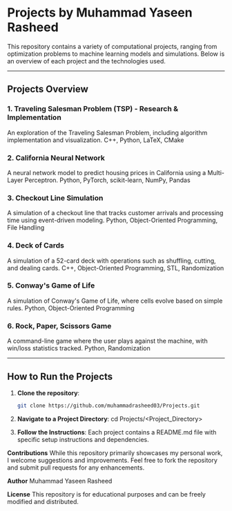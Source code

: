 # Projects by Muhammad Yaseen Rasheed

This repository contains a variety of computational projects, ranging from optimization problems to machine learning models and simulations. Below is an overview of each project and the technologies used.

---

## Projects Overview

### 1. Traveling Salesman Problem (TSP) - Research & Implementation
An exploration of the Traveling Salesman Problem, including algorithm implementation and visualization.
C++, Python, LaTeX, CMake

### 2. California Neural Network
A neural network model to predict housing prices in California using a Multi-Layer Perceptron.
Python, PyTorch, scikit-learn, NumPy, Pandas

### 3. Checkout Line Simulation
A simulation of a checkout line that tracks customer arrivals and processing time using event-driven modeling.
Python, Object-Oriented Programming, File Handling

### 4. Deck of Cards
A simulation of a 52-card deck with operations such as shuffling, cutting, and dealing cards.
C++, Object-Oriented Programming, STL, Randomization

### 5. Conway's Game of Life
A simulation of Conway's Game of Life, where cells evolve based on simple rules.
Python, Object-Oriented Programming

### 6. Rock, Paper, Scissors Game
A command-line game where the user plays against the machine, with win/loss statistics tracked.
Python, Randomization

---

## How to Run the Projects

1. **Clone the repository**:
   ```bash
   git clone https://github.com/muhammadrasheed03/Projects.git

2. **Navigate to a Project Directory**:
cd Projects/<Project_Directory>

3. **Follow the Instructions**: Each project contains a README.md file with specific setup instructions and dependencies.

**Contributions**
While this repository primarily showcases my personal work, I welcome suggestions and improvements. Feel free to fork the repository and submit pull requests for any enhancements.

**Author**
Muhammad Yaseen Rasheed

**License**
This repository is for educational purposes and can be freely modified and distributed.
